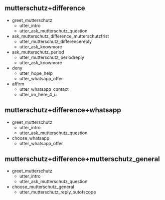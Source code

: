 ## mutterschutz+difference
<!-- TODO: greet mutterschutz as Platzhalter until get started custom action implemented -->
* greet_mutterschutz   
  - utter_intro
  - utter_ask_mutterschutz_question
* ask_mutterschutz_difference_mutterschutzfrist
  - utter_mutterschutz_differencereply
  - utter_ask_knowmore
* ask_mutterschutz_period
  - utter_mutterschutz_periodreply
  - utter_ask_knowmore
* deny
  - utter_hope_help
  - utter_whatsapp_offer
* affirm
  - utter_whatsapp_contact
  - utter_im_here_4_u

<!-- TODO: what if user wants to stay in FPO and not switch to WA -->

## mutterschutz+difference+whatsapp
* greet_mutterschutz   
  - utter_intro
  - utter_ask_mutterschutz_question
* choose_whatsapp
  - utter_whatsapp_offer

## mutterschutz+difference+mutterschutz_general
* greet_mutterschutz   
  - utter_intro
  - utter_ask_mutterschutz_question
* choose_mutterschutz_general
  - utter_mutterschutz_reply_outofscope


